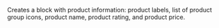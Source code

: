 Creates a block with product information: product labels, list of product group icons, product name, product rating, and product price.
